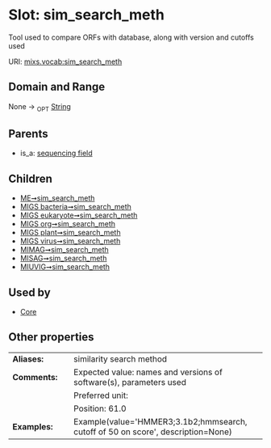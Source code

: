 
# Slot: sim_search_meth


Tool used to compare ORFs with database, along with version and cutoffs used

URI: [mixs.vocab:sim_search_meth](https://w3id.org/mixs/vocab/sim_search_meth)


## Domain and Range

None ->  <sub>OPT</sub> [String](types/String.md)

## Parents

 *  is_a: [sequencing field](sequencing_field.md)

## Children

 *  [ME➞sim_search_meth](ME_sim_search_meth.md)
 *  [MIGS bacteria➞sim_search_meth](MIGS_bacteria_sim_search_meth.md)
 *  [MIGS eukaryote➞sim_search_meth](MIGS_eukaryote_sim_search_meth.md)
 *  [MIGS org➞sim_search_meth](MIGS_org_sim_search_meth.md)
 *  [MIGS plant➞sim_search_meth](MIGS_plant_sim_search_meth.md)
 *  [MIGS virus➞sim_search_meth](MIGS_virus_sim_search_meth.md)
 *  [MIMAG➞sim_search_meth](MIMAG_sim_search_meth.md)
 *  [MISAG➞sim_search_meth](MISAG_sim_search_meth.md)
 *  [MIUVIG➞sim_search_meth](MIUVIG_sim_search_meth.md)

## Used by

 * [Core](Core.md)

## Other properties

|  |  |  |
| --- | --- | --- |
| **Aliases:** | | similarity search method |
| **Comments:** | | Expected value: names and versions of software(s), parameters used |
|  | | Preferred unit:  |
|  | | Position: 61.0 |
| **Examples:** | | Example(value='HMMER3;3.1b2;hmmsearch, cutoff of 50 on score', description=None) |

